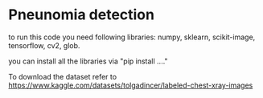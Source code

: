 # Pneunomia detection 

to run this code you need following libraries:
numpy,
sklearn,
scikit-image,
tensorflow,
cv2,
glob.

you can install all the libraries via "pip install ...."

To download the dataset refer to https://www.kaggle.com/datasets/tolgadincer/labeled-chest-xray-images



